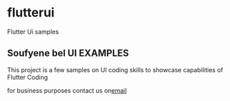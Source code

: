 # flutterui

Flutter Ui samples

## Soufyene bel UI EXAMPLES

This project is a few samples on UI coding skills to showcase capabilities of Flutter Coding


for business purposes contact us on[email](mailto:soufi-43@hotmail.fr)